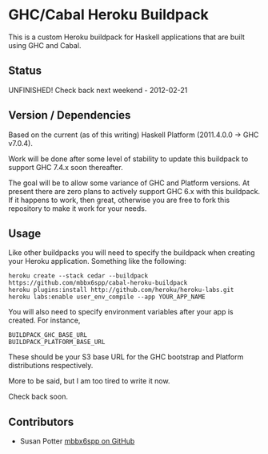 # GHC/Cabal Heroku Buildpack

This is a custom Heroku buildpack for Haskell applications that are built
using GHC and Cabal.

## Status

UNFINISHED! Check back next weekend - 2012-02-21

## Version / Dependencies

Based on the current (as of this writing) Haskell Platform (2011.4.0.0 ->
GHC v7.0.4).

Work will be done after some level of stability to update this buildpack
to support GHC 7.4.x soon thereafter.

The goal will be to allow some variance of GHC and Platform versions. At
present there are zero plans to actively support GHC 6.x with this
buildpack. If it happens to work, then great, otherwise you are free to fork
this repository to make it work for your needs.

## Usage

Like other buildpacks you will need to specify the buildpack when creating
your Heroku application. Something like the following:

    heroku create --stack cedar --buildpack https://github.com/mbbx6spp/cabal-heroku-buildpack
    heroku plugins:install http://github.com/heroku/heroku-labs.git
    heroku labs:enable user_env_compile --app YOUR_APP_NAME

You will also need to specify environment variables after your app is
created. For instance,

    BUILDPACK_GHC_BASE_URL
    BUILDPACK_PLATFORM_BASE_URL

These should be your S3 base URL for the GHC bootstrap and Platform
distributions respectively.

More to be said, but I am too tired to write it now.

Check back soon.

## Contributors

* Susan Potter [mbbx6spp on GitHub](https://github.com/mbbx6spp)


